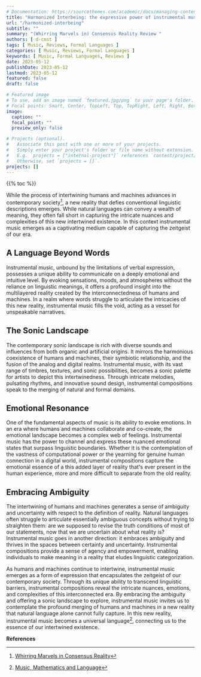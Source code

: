 ```yaml
---
# Documentation: https://sourcethemes.com/academic/docs/managing-content/
title: "Harmonized Interbeing: the expressive power of instrumental music as human beings and machines intertwines"
url: "/harmonized-interbeing"
subtitle: ""
summary: "(Whirring Marvels in) Consensus Reality Review "
authors: [ d-cmst ]
tags: [ Music, Reviews, Formal Languages ]
categories: [ Music, Reviews, Formal Languages ]
keywords: [ Music, Formal Languages, Reviews ]
date: 2023-05-12
publishDate: 2023-05-12
lastmod: 2023-05-12
featured: false
draft: false

# Featured image
# To use, add an image named `featured.jpg/png` to your page's folder.
# Focal points: Smart, Center, TopLeft, Top, TopRight, Left, Right, BottomLeft, Bottom, BottomRight.
image:
  caption: ""
  focal_point: ""
  preview_only: false

# Projects (optional).
#   Associate this post with one or more of your projects.
#   Simply enter your project's folder or file name without extension.
#   E.g. `projects = ["internal-project"]` references `content/project/deep-learning/index.md`.
#   Otherwise, set `projects = []`.
projects: []
---
```


{{% toc %}}

While the process of intertwining humans and machines advances in contemporary society[^1], a new reality that defies conventional linguistic descriptions emerges. While natural languages can convey a wealth of meaning, they often fall short in capturing the intricate nuances and complexities of this new intertwined existence. In this context instrumental music emerges as a captivating medium capable of capturing the zeitgeist of our era.

## A Language Beyond Words
Instrumental music, unbound by the limitations of verbal expression, possesses a unique ability to communicate on a deeply emotional and intuitive level. By evoking sensations, moods, and atmospheres without the reliance on linguistic meanings, it offers a profound insight into the multilayered reality created by the interconnectedness of humans and machines. In a realm where words struggle to articulate the intricacies of this new reality, instrumental music fills the void, acting as a vessel for unspeakable narratives.

## The Sonic Landscape
The contemporary sonic landscape is rich with diverse sounds and influences from both organic and artificial origins. It mirrors the harmonious coexistence of humans and machines, their symbiotic relationship, and the fusion of the analog and digital realms. Instrumental music, with its vast range of timbres, textures, and sonic possibilities, becomes a sonic palette for artists to depict this intertwinedness. Through intricate melodies, pulsating rhythms, and innovative sound design, instrumental compositions speak to the merging of natural and formal domains.

## Emotional Resonance
One of the fundamental aspects of music is its ability to evoke emotions. In an era where humans and machines collaborate and co-create, the emotional landscape becomes a complex web of feelings. Instrumental music has the power to channel and express these nuanced emotional states that surpass linguistic boundaries. Whether it is the contemplation of the vastness of computational power or the yearning for genuine human connection in a digital world, instrumental compositions capture the emotional essence of a this added layer of reality that's ever present in the human experience, more and more difficult to separate from the old reality.

## Embracing Ambiguity
The intertwining of humans and machines generates a sense of ambiguity and uncertainty with respect to the definition of reality. Natural languages often struggle to articulate essentially ambiguous concepts without trying to straighten them: are we supposed to revise the truth conditions of most of our statements, now that we are uncertain about what reality is? Instrumental music goes in another direction: it embraces ambiguity and thrives in the spaces between certainty and uncertainty. Instrumental compositions provide a sense of agency and empowerment, enabling individuals to make meaning in a reality that eludes linguistic categorization.

As humans and machines continue to intertwine, instrumental music emerges as a form of expression that encapsulates the zeitgeist of our contemporary society. Through its unique ability to transcend linguistic barriers, instrumental compositions reveal the intricate nuances, emotions, and complexities of this interconnected era. By embracing the ambiguity and offering a sonic landscape to explore, instrumental music invites us to contemplate the profound merging of humans and machines in a new reality that natural language alone cannot fully capture. In this new reality, instrumental music becomes a universal language[^2], connecting us to the essence of our intertwined existence.

**References**

[^1]: [Whirring Marvels in Consensus Reality](https://eluvium.bandcamp.com/album/whirring-marvels-in-consensus-reality)
[^2]: [Music, Mathematics and Language](https://link.springer.com/book/10.1007/978-981-19-5166-4)

 
